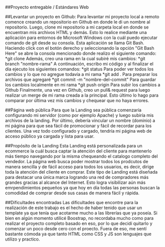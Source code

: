 ##Proyecto entregable / Estándares Web

##Levantar un proyecto en Github:
Para levantar mi proyecto local a remoto comence creando un repositorio en Github en donde le di un nombre al repositorio.
Luego, clone mi repositorio a mi carpeta local en donde se encuentran mis archivos HTML y demás. Esto lo realice mediante una aplicación para entornos de Microsoft Windows con la cuál
puedo ejecutar comando de git desde su consola. Esta aplicación se llama Git Bash. 
Haciendo click con el botón derecho y seleccionando la opción "Git Bash Here" se abre la consola mencionado donde realizo el siguiente comando:
*git clone <url-del-repositorio-remoto>
Además, creo una rama en la cual subiré mis cambios:
*git branch "nombre-rama"
A continuación, escribo mi código y al finalizar el día ejecuto los siguientes comandos:
*git status
Para poder ver todos los cambios y lo que no agregue todavía a mi rama
*git add . 
Para preparar los archivos que agregaré
*git commit -m "nombre-del-commit" 
Para guardar los cambios localmente en mi rama
*git push origin <nombre-rama>
Para subir los cambios a Github
Finalmente, una vez en Github, creo un pull& request para luego realizar un merge de mi rama creada a la principal. Esto último lo hago para comparar por última vez mis cambios y chequear 
que no haya errores.

##Página web pública
Para que la Landing sea pública comenzaría configurando mi servidor (como por ejemplo Apache) y luego subiría mis archivos de la landing. Por último, debería vincular un nombre (dominio)
a mi página para que sea fácil de promocionar y fácil de recordar para los clientes. Una vez todo configurado y cargado, tendría mi página web de acceso público ya cargada y lista para usar.

##Propósito de la Landing
Esta Landing está personalizada para un ecommerce la cuál busca captar la atención del cliente para mantenerlo más tiempo navegando por la misma chequeando el catalogo completo del vendedor.
La página web busca poder mostrar todos los prodcutos de manera sencilla y de fácil acceso para todos los usuarios, es decir, dirige toda la atención del cliente en comprar. 
Este tipo de Landing está diseñada para destacar una única marca logrando una red de compradores más grandes gracias al alcance del Internet. Esto logra visibilizar aún más emrpendimientos 
pequeños ya que hoy en día todas las personas buscan la comodidad de comprar desde sus casas de manera fácil y rápida.

##Dificultades encontradas
Las dificultades que encontre para la realización de este trabajo es el hecho de haber tenido que usar un template ya que tenía que acotarme mucho a las librerías que ya poseía. 
Si bien en algún momento utilicé Boostrap, no recordaba mucho como para realizar el proyecto completo basado en eso, por lo que decidí quitarlo y comenzar un poco desde cero con el proecto.
Fuera de eso, me sentí bastante cómoda ya que tanto HTML como CSS y JS son lenguajes que utilizo y practico. 

